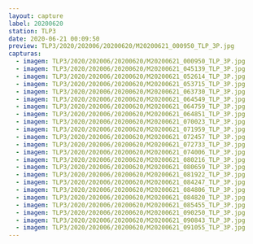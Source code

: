 ```yaml
---
layout: capture
label: 20200620
station: TLP3
date: 2020-06-21 00:09:50
preview: TLP3/2020/202006/20200620/M20200621_000950_TLP_3P.jpg
capturas:
  - imagem: TLP3/2020/202006/20200620/M20200621_000950_TLP_3P.jpg
  - imagem: TLP3/2020/202006/20200620/M20200621_045139_TLP_3P.jpg
  - imagem: TLP3/2020/202006/20200620/M20200621_052614_TLP_3P.jpg
  - imagem: TLP3/2020/202006/20200620/M20200621_053715_TLP_3P.jpg
  - imagem: TLP3/2020/202006/20200620/M20200621_063730_TLP_3P.jpg
  - imagem: TLP3/2020/202006/20200620/M20200621_064549_TLP_3P.jpg
  - imagem: TLP3/2020/202006/20200620/M20200621_064759_TLP_3P.jpg
  - imagem: TLP3/2020/202006/20200620/M20200621_064851_TLP_3P.jpg
  - imagem: TLP3/2020/202006/20200620/M20200621_070023_TLP_3P.jpg
  - imagem: TLP3/2020/202006/20200620/M20200621_071959_TLP_3P.jpg
  - imagem: TLP3/2020/202006/20200620/M20200621_072457_TLP_3P.jpg
  - imagem: TLP3/2020/202006/20200620/M20200621_072733_TLP_3P.jpg
  - imagem: TLP3/2020/202006/20200620/M20200621_074006_TLP_3P.jpg
  - imagem: TLP3/2020/202006/20200620/M20200621_080216_TLP_3P.jpg
  - imagem: TLP3/2020/202006/20200620/M20200621_080659_TLP_3P.jpg
  - imagem: TLP3/2020/202006/20200620/M20200621_081922_TLP_3P.jpg
  - imagem: TLP3/2020/202006/20200620/M20200621_084247_TLP_3P.jpg
  - imagem: TLP3/2020/202006/20200620/M20200621_084806_TLP_3P.jpg
  - imagem: TLP3/2020/202006/20200620/M20200621_084820_TLP_3P.jpg
  - imagem: TLP3/2020/202006/20200620/M20200621_085455_TLP_3P.jpg
  - imagem: TLP3/2020/202006/20200620/M20200621_090250_TLP_3P.jpg
  - imagem: TLP3/2020/202006/20200620/M20200621_090843_TLP_3P.jpg
  - imagem: TLP3/2020/202006/20200620/M20200621_091055_TLP_3P.jpg
---
```

